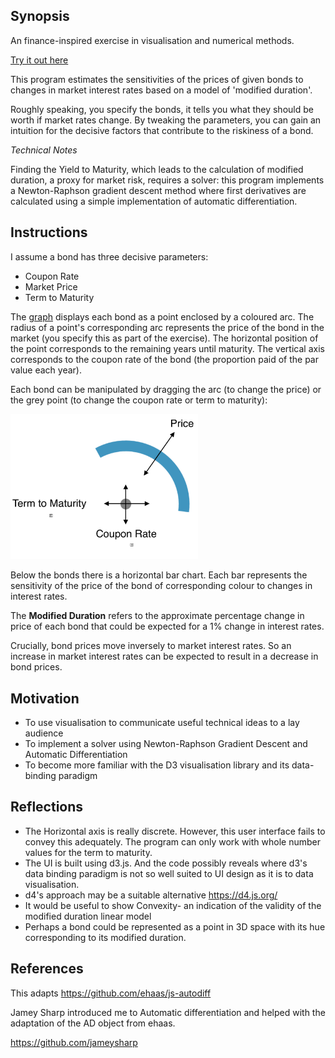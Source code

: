 ## Synopsis

An finance-inspired exercise in visualisation and numerical methods.

[Try it out here](https://cbrookhouse8.github.io/Bonds_Auto_Differentiation/)

This program estimates the sensitivities of the prices of given bonds to changes in market interest rates based on a model of 'modified duration'.

Roughly speaking, you specify the bonds, it tells you what they should be worth if market rates change. By tweaking the parameters, you can gain an intuition for the decisive factors that contribute to the riskiness of a bond.

*Technical Notes*

Finding the Yield to Maturity, which leads to the calculation of modified duration, a proxy for market risk, requires a solver: this program implements a Newton-Raphson gradient descent method where first derivatives are calculated using a simple implementation of automatic differentiation.

## Instructions

I assume a bond has three decisive parameters:

* Coupon Rate
* Market Price
* Term to Maturity

The [graph](https://cbrookhouse8.github.io/Bonds_Auto_Differentiation/) displays each bond as a point enclosed by a coloured arc. The radius of a point's corresponding arc represents the price of the bond in the market (you specify this as part of the exercise). The horizontal position of the point corresponds to the remaining years until maturity. The vertical axis corresponds to the coupon rate of the bond (the proportion paid of the par value each year).

Each bond can be manipulated by dragging the arc (to change the price) or the grey point (to change the coupon rate or term to maturity):

<img src="./drag_behaviours.png" alt="ellipsoid" width="300px"/>

Below the bonds there is a horizontal bar chart. Each bar represents the sensitivity of the price of the bond of corresponding colour to changes in interest rates. 

The **Modified Duration** refers to the approximate percentage change in price of each bond that could be expected for a 1% change in interest rates.

Crucially, bond prices move inversely to market interest rates. So an increase in market interest rates can be expected to result in a decrease in bond prices. 

## Motivation

* To use visualisation to communicate useful technical ideas to a lay audience
* To implement a solver using Newton-Raphson Gradient Descent and Automatic Differentiation
* To become more familiar with the D3 visualisation library and its data-binding paradigm

## Reflections

* The Horizontal axis is really discrete. However, this user interface fails to convey this adequately. The program can only work with whole number values for the term to maturity.
* The UI is built using d3.js. And the code possibly reveals where d3's data binding paradigm is not so well suited to UI design as it is to data visualisation.
* d4's approach may be a suitable alternative <https://d4.js.org/>
* It would be useful to show Convexity- an indication of the validity of the modified duration linear model
* Perhaps a bond could be represented as a point in 3D space with its hue corresponding to its modified duration.

## References

This adapts <https://github.com/ehaas/js-autodiff>

Jamey Sharp introduced me to Automatic differentiation and helped with the adaptation of the AD object from ehaas.

<https://github.com/jameysharp>
